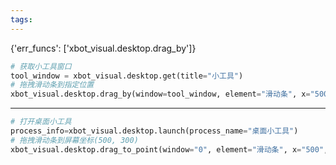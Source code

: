 ```yaml
---
tags:
---
```

{'err_funcs': ['xbot_visual.desktop.drag_by']}
```python
# 获取小工具窗口
tool_window = xbot_visual.desktop.get(title="小工具")
# 拖拽滑动条到指定位置
xbot_visual.desktop.drag_by(window=tool_window, element="滑动条", x="500", y="300")
```
---
```python
# 打开桌面小工具
process_info=xbot_visual.desktop.launch(process_name="桌面小工具")
# 拖拽滑动条到屏幕坐标(500, 300)
xbot_visual.desktop.drag_to_point(window="0", element="滑动条", x="500", y="300")
```
